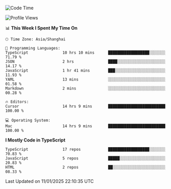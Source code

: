 <!--START_SECTION:waka-->
![Code Time](http://img.shields.io/badge/Code%20Time-7%2C209%20hrs%2041%20mins-blue)

![Profile Views](http://img.shields.io/badge/Profile%20Views-1-blue)

📊 **This Week I Spent My Time On** 

```text
🕑︎ Time Zone: Asia/Shanghai

💬 Programming Languages: 
TypeScript               10 hrs 10 mins      ██████████████████░░░░░░░   71.79 % 
JSON                     2 hrs               ████░░░░░░░░░░░░░░░░░░░░░   14.17 % 
JavaScript               1 hr 41 mins        ███░░░░░░░░░░░░░░░░░░░░░░   11.93 % 
YAML                     13 mins             ░░░░░░░░░░░░░░░░░░░░░░░░░   01.58 % 
Markdown                 2 mins              ░░░░░░░░░░░░░░░░░░░░░░░░░   00.28 % 

🔥 Editors: 
Cursor                   14 hrs 9 mins       █████████████████████████   100.00 % 

💻 Operating System: 
Mac                      14 hrs 9 mins       █████████████████████████   100.00 % 
```

**I Mostly Code in TypeScript** 

```text
TypeScript               17 repos            ██████████████████░░░░░░░   70.83 % 
JavaScript               5 repos             █████░░░░░░░░░░░░░░░░░░░░   20.83 % 
HTML                     2 repos             ██░░░░░░░░░░░░░░░░░░░░░░░   08.33 % 
```




 Last Updated on 11/01/2025 22:10:35 UTC
<!--END_SECTION:waka-->
